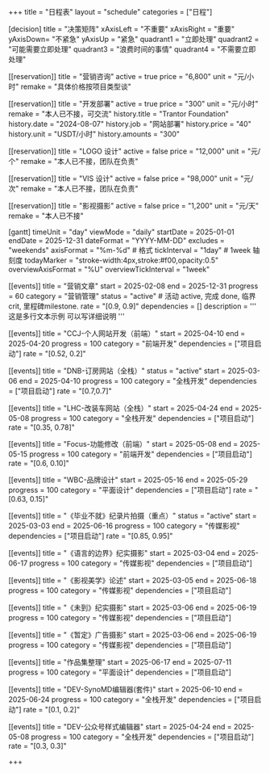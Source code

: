 +++
title = "日程表"
layout = "schedule"
categories = ["日程"]

[decision]
title = "决策矩阵"
xAxisLeft = "不重要"
xAxisRight = "重要"
yAxisDown= "不紧急"
yAxisUp = "紧急"
quadrant1 = "立即处理"
quadrant2 = "可能需要立即处理"
quadrant3 = "浪费时间的事情"
quadrant4 = "不需要立即处理"

[[reservation]]
title = "营销咨询"
active = true
price = "6,800"
unit = "元/小时"
remake = "具体价格按项目类型谈"

[[reservation]]
title = "开发部署"
active = true
price = "300"
unit = "元/小时"
remake = "本人已不接，可交流"
history.title = "Trantor Foundation"
history.date = "2024-08-07"
history.job = "网站部署"
history.price = "40"
history.unit = "USDT/小时"
history.amounts = "300"

[[reservation]]
title = "LOGO 设计"
active = false
price = "12,000"
unit = "元/个"
remake = "本人已不接，团队在负责"

[[reservation]]
title = "VIS 设计"
active = false
price = "98,000"
unit = "元/次"
remake = "本人已不接，团队在负责"

[[reservation]]
title = "影视摄影"
active = false
price = "1,200"
unit = "元/天"
remake = "本人已不接"

[gantt]
timeUnit = "day"
viewMode = "daily"
startDate = 2025-01-01
endDate = 2025-12-31
dateFormat = "YYYY-MM-DD"
excludes = "weekends"
axisFormat = "%m-%d" # 格式
tickInterval = "1day"  # 1week 轴刻度
todayMarker = "stroke-width:4px,stroke:#f00,opacity:0.5"
overviewAxisFormat = "%U"
overviewTickInterval = "1week"

[[events]]
title = "营销文章"
start = 2025-02-08
end = 2025-12-31
progress = 60
category = "营销管理"
status = "active" # 活动 active, 完成 done, 临界 crit, 里程碑milestone.
rate = "[0.9, 0.9]"
dependencies = []
description = '''
这是多行文本示例
可以写详细说明
'''

[[events]]
title = "CCJ-个人网站开发（前端）"
start = 2025-04-10
end = 2025-04-20
progress = 100
category = "前端开发"
dependencies = ["项目启动"]
rate = "[0.52, 0.2]"

[[events]]
title = "DNB-订房网站（全栈）"
status = "active"
start = 2025-03-06
end = 2025-04-10
progress = 100
category = "全栈开发"
dependencies = ["项目启动"]
rate = "[0.7,0.7]"




[[events]]
title = "LHC-改装车网站（全栈）"
start = 2025-04-24
end = 2025-05-08
progress = 100
category = "全栈开发"
dependencies = ["项目启动"]
rate = "[0.35, 0.78]"

[[events]]
title = "Focus-功能修改（前端）"
start = 2025-05-08
end = 2025-05-15
progress = 100
category = "前端开发"
dependencies = ["项目启动"]
rate = "[0.6, 0.10]"

[[events]]
title = "WBC-品牌设计"
start = 2025-05-16
end = 2025-05-29
progress = 100
category = "平面设计"
dependencies = ["项目启动"]
rate = "[0.63, 0.15]"

[[events]]
title = "《毕业不就》纪录片拍摄（重点）"
status = "active"
start = 2025-03-03
end = 2025-06-16
progress = 100
category = "传媒影视"
dependencies = ["项目启动"]
rate = "[0.85, 0.95]"

[[events]]
title = "《语言的边界》纪实摄影"
start = 2025-03-04
end = 2025-06-17
progress = 100
category = "传媒影视"
dependencies = ["项目启动"]

[[events]]
title = "《影视美学》论述"
start = 2025-03-05
end = 2025-06-18
progress = 100
category = "传媒影视"
dependencies = ["项目启动"]

[[events]]
title = "《未到》纪实摄影"
start = 2025-03-06
end = 2025-06-19
progress = 100
category = "传媒影视"
dependencies = ["项目启动"]

[[events]]
title = "《暂定》广告摄影"
start = 2025-03-06
end = 2025-06-19
progress = 100
category = "传媒影视"
dependencies = ["项目启动"]

[[events]]
title = "作品集整理"
start = 2025-06-17
end = 2025-07-11
progress = 100
category = "平面设计"
dependencies = ["项目启动"]

[[events]]
title = "DEV-SynoMD编辑器(套件)"
start = 2025-06-10
end = 2025-06-24
progress = 100
category = "全栈开发"
dependencies = ["项目启动"]
rate = "[0.1, 0.2]"

[[events]]
title = "DEV-公众号样式编辑器"
start = 2025-04-24
end = 2025-05-08
progress = 100
category = "全栈开发"
dependencies = ["项目启动"]
rate = "[0.3, 0.3]"

+++
